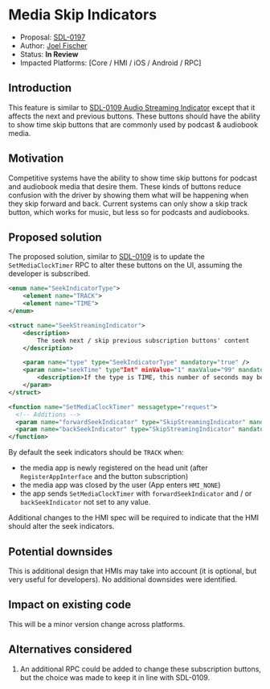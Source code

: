 # Media Skip Indicators

* Proposal: [SDL-0197](0197-media-skip-indicators.md)
* Author: [Joel Fischer](https://github.com/joeljfischer)
* Status: **In Review**
* Impacted Platforms: [Core / HMI / iOS / Android / RPC]

## Introduction
This feature is similar to [SDL-0109 Audio Streaming Indicator](https://github.com/smartdevicelink/sdl_evolution/blob/master/proposals/0109-set-audio-streaming-indicator.md) except that it affects the next and previous buttons. These buttons should have the ability to show time skip buttons that are commonly used by podcast & audiobook media.

## Motivation
Competitive systems have the ability to show time skip buttons for podcast and audiobook media that desire them. These kinds of buttons reduce confusion with the driver by showing them what will be happening when they skip forward and back. Current systems can only show a skip track button, which works for music, but less so for podcasts and audiobooks.

## Proposed solution
The proposed solution, similar to [SDL-0109](https://github.com/smartdevicelink/sdl_evolution/blob/master/proposals/0109-set-audio-streaming-indicator.md) is to update
the `SetMediaClockTimer` RPC to alter these buttons on the UI, assuming the developer is subscribed.

```xml
<enum name="SeekIndicatorType">
    <element name="TRACK">
    <element name="TIME">
</enum>

<struct name="SeekStreamingIndicator">
    <description>
        The seek next / skip previous subscription buttons' content
    </description> 

    <param name="type" type="SeekIndicatorType" mandatory="true" />
    <param name="seekTime" type"Int" minValue="1" maxValue="99" mandatory="false">
        <description>If the type is TIME, this number of seconds may be present alongside the skip indicator. It will indicate the number of seconds that the currently playing media will skip forward or backward.</description>
    </param>
</struct>

<function name="SetMediaClockTimer" messagetype="request">
  <!-- Additions -->
  <param name="forwardSeekIndicator" type="SkipStreamingIndicator" mandatory="false" />
  <param name="backSeekIndicator" type="SkipStreamingIndicator" mandatory="false" />
</function>
```

By default the seek indicators should be `TRACK` when:

* the media app is newly registered on the head unit (after `RegisterAppInterface` and the button subscription)
* the media app was closed by the user (App enters `HMI_NONE`)
* the app sends `SetMediaClockTimer` with `forwardSeekIndicator` and / or `backSeekIndicator` not set to any value.

Additional changes to the HMI spec will be required to indicate that the HMI should alter the seek indicators.

## Potential downsides
This is additional design that HMIs may take into account (it is optional, but very useful for developers). No additional downsides were identified.

## Impact on existing code
This will be a minor version change across platforms.

## Alternatives considered
1. An additional RPC could be added to change these subscription buttons, but the choice was made to keep it in line with SDL-0109.
